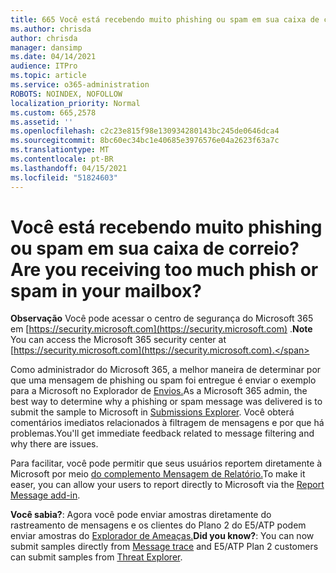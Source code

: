 ```yaml
---
title: 665 Você está recebendo muito phishing ou spam em sua caixa de correio?
ms.author: chrisda
author: chrisda
manager: dansimp
ms.date: 04/14/2021
audience: ITPro
ms.topic: article
ms.service: o365-administration
ROBOTS: NOINDEX, NOFOLLOW
localization_priority: Normal
ms.custom: 665,2578
ms.assetid: ''
ms.openlocfilehash: c2c23e815f98e130934280143bc245de0646dca4
ms.sourcegitcommit: 8bc60ec34bc1e40685e3976576e04a2623f63a7c
ms.translationtype: MT
ms.contentlocale: pt-BR
ms.lasthandoff: 04/15/2021
ms.locfileid: "51824603"
---
```

# <a name="are-you-receiving-too-much-phish-or-spam-in-your-mailbox"></a><span data-ttu-id="a71bc-102">Você está recebendo muito phishing ou spam em sua caixa de correio?</span><span class="sxs-lookup"><span data-stu-id="a71bc-102">Are you receiving too much phish or spam in your mailbox?</span></span>

<span data-ttu-id="a71bc-103">**Observação** Você pode acessar o centro de segurança do Microsoft 365 em [https://security.microsoft.com](https://security.microsoft.com) .</span><span class="sxs-lookup"><span data-stu-id="a71bc-103">**Note** You can access the Microsoft 365 security center at [https://security.microsoft.com](https://security.microsoft.com).</span></span>

<span data-ttu-id="a71bc-104">Como administrador do Microsoft 365, a melhor maneira de determinar por que uma mensagem de phishing ou spam foi entregue é enviar o exemplo para a Microsoft no Explorador de [Envios.](https://security.microsoft.com/reportsubmission)</span><span class="sxs-lookup"><span data-stu-id="a71bc-104">As a Microsoft 365 admin, the best way to determine why a phishing or spam message was delivered is to submit the sample to Microsoft in [Submissions Explorer](https://security.microsoft.com/reportsubmission).</span></span> <span data-ttu-id="a71bc-105">Você obterá comentários imediatos relacionados à filtragem de mensagens e por que há problemas.</span><span class="sxs-lookup"><span data-stu-id="a71bc-105">You'll get immediate feedback related to message filtering and why there are issues.</span></span>

<span data-ttu-id="a71bc-106">Para facilitar, você pode permitir que seus usuários reportem diretamente à Microsoft por meio [do complemento Mensagem de Relatório.](https://appsource.microsoft.com/product/office/WA104381180?src=office&tab=Overview)</span><span class="sxs-lookup"><span data-stu-id="a71bc-106">To make it easer, you can allow your users to report directly to Microsoft via the [Report Message add-in](https://appsource.microsoft.com/product/office/WA104381180?src=office&tab=Overview).</span></span>

<span data-ttu-id="a71bc-107">**Você sabia?**: Agora você pode [](https://security.microsoft.com/messagetrace) enviar amostras diretamente do rastreamento de mensagens e os clientes do Plano 2 do E5/ATP podem enviar amostras do [Explorador de Ameaças.](https://docs.microsoft.com/microsoft-365/security/office-365-security/threat-explorer)</span><span class="sxs-lookup"><span data-stu-id="a71bc-107">**Did you know?**: You can now submit samples directly from [Message trace](https://security.microsoft.com/messagetrace) and E5/ATP Plan 2 customers can submit samples from [Threat Explorer](https://docs.microsoft.com/microsoft-365/security/office-365-security/threat-explorer).</span></span>
